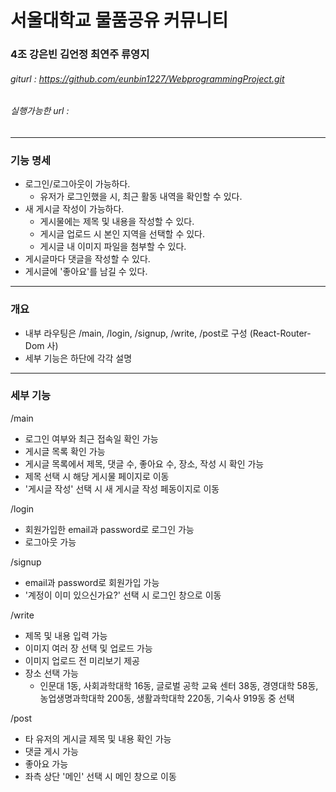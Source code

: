 # 서울대학교 물품공유 커뮤니티 

### 4조 강은빈 김언정 최연주 류영지

###### giturl : https://github.com/eunbin1227/WebprogrammingProject.git
###### 실행가능한 url : 

------------------------------

### 기능 명세

* 로그인/로그아웃이 가능하다.
    - 유저가 로그인했을 시, 최근 활동 내역을 확인할 수 있다.
* 새 게시글 작성이 가능하다.
    - 게시물에는 제목 및 내용을 작성할 수 있다.
    - 게시글 업로드 시 본인 지역을 선택할 수 있다.
    - 게시글 내 이미지 파일을 첨부할 수 있다.
* 게시글마다 댓글을 작성할 수 있다.
* 게시글에 '좋아요'를 남길 수 있다.

------------------------------
### 개요
- 내부 라우팅은 /main, /login, /signup, /write, /post로 구성 (React-Router-Dom 사)
- 세부 기능은 하단에 각각 설명

------------------------------
### 세부 기능

/main
- 로그인 여부와 최근 접속일 확인 가능
- 게시글 목록 확인 가능
- 게시글 목록에서 제목, 댓글 수, 좋아요 수, 장소, 작성 시 확인 가능
- 제목 선택 시 해당 게시물 페이지로 이동
- '게시글 작성' 선택 시 새 게시글 작성 페동이지로 이동

/login
- 회원가입한 email과 password로 로그인 가능
- 로그아웃 가능

/signup
- email과 password로 회원가입 가능
- '계정이 이미 있으신가요?' 선택 시 로그인 창으로 이동

/write
- 제목 및 내용 입력 가능
- 이미지 여러 장 선택 및 업로드 가능
- 이미지 업로드 전 미리보기 제공
- 장소 선택 가능
  - 인문대 1동, 사회과학대학 16동, 글로벌 공학 교육 센터 38동, 경영대학 58동, 농업생명과학대학 200동, 생활과학대학 220동, 기숙사 919동 중 선택
  
/post
- 타 유저의 게시글 제목 및 내용 확인 가능
- 댓글 게시 가능
- 좋아요 가능
- 좌측 상단 '메인' 선택 시 메인 창으로 이동
